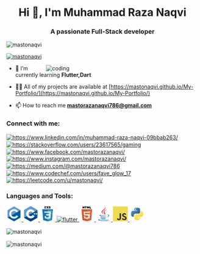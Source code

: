 <h1 align="center">Hi 👋, I'm Muhammad Raza Naqvi</h1>
<h3 align="center">A passionate Full-Stack developer</h3>

<p align="left"> <img src="https://komarev.com/ghpvc/?username=mastonaqvi&label=Profile%20views&color=0e75b6&style=flat" alt="mastonaqvi" /> </p>

<p align="left"> <a href="https://github.com/ryo-ma/github-profile-trophy"><img src="https://github-profile-trophy.vercel.app/?username=mastonaqvi" alt="mastonaqvi" /></a> </p>
<img align="right" alt="coding" width="400" src="https://media3.giphy.com/media/v1.Y2lkPTc5MGI3NjExOTBjdXl0YnN5dnhxbDJyNGlxejRyZGs3cGhuazE1djJ5NWJzN3VmZiZlcD12MV9pbnRlcm5hbF9naWZfYnlfaWQmY3Q9Zw/L1R1tvI9svkIWwpVYr/giphy.webp"> 

- 🌱 I’m currently learning **Flutter,Dart**

- 👨‍💻 All of my projects are available at [https://mastonaqvi.github.io/My-Portfolio/](https://mastonaqvi.github.io/My-Portfolio/)

- 📫 How to reach me **mastorazanaqvi786@gmail.com**

<h3 align="left">Connect with me:</h3>
<p align="left">
<!-- <a href="https://codepen.io/https://codepen.io/muhammad-raza-the-builder" target="blank"><img align="center" src="https://raw.githubusercontent.com/rahuldkjain/github-profile-readme-generator/master/src/images/icons/Social/codepen.svg" alt="https://codepen.io/muhammad-raza-the-builder" height="30" width="40" /></a>
<a href="https://dev.to/https://dev.to/mastonaqvi" target="blank"><img align="center" src="https://raw.githubusercontent.com/rahuldkjain/github-profile-readme-generator/master/src/images/icons/Social/devto.svg" alt="https://dev.to/mastonaqvi" height="30" width="40" /></a> -->
<a href="https://www.linkedin.com/in/muhammad-raza-naqvi-09bbab263/" target="blank"><img align="center" src="https://raw.githubusercontent.com/rahuldkjain/github-profile-readme-generator/master/src/images/icons/Social/linked-in-alt.svg" alt="https://www.linkedin.com/in/muhammad-raza-naqvi-09bbab263/" height="30" width="40" /></a>
<a href="https://stackoverflow.com/users/https://stackoverflow.com/users/23617565/gaming" target="blank"><img align="center" src="https://raw.githubusercontent.com/rahuldkjain/github-profile-readme-generator/master/src/images/icons/Social/stack-overflow.svg" alt="https://stackoverflow.com/users/23617565/gaming" height="30" width="40" /></a>
<!-- <a href="https://codesandbox.com/https://codesandbox.io/u/mastorazanaqvi786" target="blank"><img align="center" src="https://raw.githubusercontent.com/rahuldkjain/github-profile-readme-generator/master/src/images/icons/Social/codesandbox.svg" alt="https://codesandbox.io/u/mastorazanaqvi786" height="30" width="40" /></a>
<a href="https://kaggle.com/https://www.kaggle.com/#" target="blank"><img align="center" src="https://raw.githubusercontent.com/rahuldkjain/github-profile-readme-generator/master/src/images/icons/Social/kaggle.svg" alt="https://www.kaggle.com/#" height="30" width="40" /></a> -->
<a href="https://fb.com/https://www.facebook.com/mastorazanaqvi/" target="blank"><img align="center" src="https://raw.githubusercontent.com/rahuldkjain/github-profile-readme-generator/master/src/images/icons/Social/facebook.svg" alt="https://www.facebook.com/mastorazanaqvi/" height="30" width="40" /></a>
<a href="https://instagram.com/https://www.instagram.com/mastorazanaqvi/" target="blank"><img align="center" src="https://raw.githubusercontent.com/rahuldkjain/github-profile-readme-generator/master/src/images/icons/Social/instagram.svg" alt="https://www.instagram.com/mastorazanaqvi/" height="30" width="40" /></a>
<!-- <a href="https://dribbble.com/https://dribbble.com/mastonaqvi" target="blank"><img align="center" src="https://raw.githubusercontent.com/rahuldkjain/github-profile-readme-generator/master/src/images/icons/Social/dribbble.svg" alt="https://dribbble.com/mastonaqvi" height="30" width="40" /></a> -->
<!-- <a href="https://www.behance.net/https://www.behance.net/muhammadraza118" target="blank"><img align="center" src="https://raw.githubusercontent.com/rahuldkjain/github-profile-readme-generator/master/src/images/icons/Social/behance.svg" alt="https://www.behance.net/muhammadraza118" height="30" width="40" /></a>
<a href="https://hashnode.com/https://hashnode.com/@mastonaqvi" target="blank"><img align="center" src="https://raw.githubusercontent.com/rahuldkjain/github-profile-readme-generator/master/src/images/icons/Social/hashnode.svg" alt="https://hashnode.com/@mastonaqvi" height="30" width="40" /></a> -->
<a href="https://medium.com/https://medium.com/@mastorazanaqvi786" target="blank"><img align="center" src="https://raw.githubusercontent.com/rahuldkjain/github-profile-readme-generator/master/src/images/icons/Social/medium.svg" alt="https://medium.com/@mastorazanaqvi786" height="30" width="40" /></a>
<a href="https://www.codechef.com/users/https://www.codechef.com/users/fave_glow_17" target="blank"><img align="center" src="https://cdn.jsdelivr.net/npm/simple-icons@3.1.0/icons/codechef.svg" alt="https://www.codechef.com/users/fave_glow_17" height="30" width="40" /></a>
<!-- <a href="https://www.hackerrank.com/https://www.hackerrank.com/profile/mastorazanaqvi71" target="blank"><img align="center" src="https://raw.githubusercontent.com/rahuldkjain/github-profile-readme-generator/master/src/images/icons/Social/hackerrank.svg" alt="https://www.hackerrank.com/profile/mastorazanaqvi71" height="30" width="40" /></a> -->
<a href="https://www.leetcode.com/https://leetcode.com/u/mastonaqvi/" target="blank"><img align="center" src="https://raw.githubusercontent.com/rahuldkjain/github-profile-readme-generator/master/src/images/icons/Social/leet-code.svg" alt="https://leetcode.com/u/mastonaqvi/" height="30" width="40" /></a>
<!-- <a href="https://www.topcoder.com/members/https://profiles.topcoder.com/mastonaqvi" target="blank"><img align="center" src="https://raw.githubusercontent.com/rahuldkjain/github-profile-readme-generator/master/src/images/icons/Social/topcoder.svg" alt="https://profiles.topcoder.com/mastonaqvi" height="30" width="40" /></a>
</p> -->

<h3 align="left">Languages and Tools:</h3>
<p align="left"> <a href="https://www.cprogramming.com/" target="_blank" rel="noreferrer"> <img src="https://raw.githubusercontent.com/devicons/devicon/master/icons/c/c-original.svg" alt="c" width="40" height="40"/> </a> <a href="https://www.w3schools.com/cpp/" target="_blank" rel="noreferrer"> <img src="https://raw.githubusercontent.com/devicons/devicon/master/icons/cplusplus/cplusplus-original.svg" alt="cplusplus" width="40" height="40"/> </a> <a href="https://www.w3schools.com/css/" target="_blank" rel="noreferrer"> <img src="https://raw.githubusercontent.com/devicons/devicon/master/icons/css3/css3-original-wordmark.svg" alt="css3" width="40" height="40"/> </a> <a href="https://flutter.dev" target="_blank" rel="noreferrer"> <img src="https://www.vectorlogo.zone/logos/flutterio/flutterio-icon.svg" alt="flutter" width="40" height="40"/> </a> <a href="https://www.w3.org/html/" target="_blank" rel="noreferrer"> <img src="https://raw.githubusercontent.com/devicons/devicon/master/icons/html5/html5-original-wordmark.svg" alt="html5" width="40" height="40"/> </a> <a href="https://www.java.com" target="_blank" rel="noreferrer"> <img src="https://raw.githubusercontent.com/devicons/devicon/master/icons/java/java-original.svg" alt="java" width="40" height="40"/> </a> <a href="https://developer.mozilla.org/en-US/docs/Web/JavaScript" target="_blank" rel="noreferrer"> <img src="https://raw.githubusercontent.com/devicons/devicon/master/icons/javascript/javascript-original.svg" alt="javascript" width="40" height="40"/> </a> <a href="https://www.python.org" target="_blank" rel="noreferrer"> <img src="https://raw.githubusercontent.com/devicons/devicon/master/icons/python/python-original.svg" alt="python" width="40" height="40"/> </a> </p>

<p><img align="center" src="https://github-readme-stats.vercel.app/api/top-langs?username=mastonaqvi&show_icons=true&theme=dark&locale=en&layout=compact" alt="mastonaqvi" /></p>

<p><img align="center" src="https://github-readme-streak-stats.herokuapp.com/?user=mastonaqvi&theme=dark" alt="mastonaqvi" /></p>
